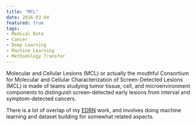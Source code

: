 ```yaml
---
title: "MCL"
date: 2016-03-04
featured: true
tags:
- Medical Data
- Cancer
- Deep Learning
- Machine Learning
- Methodology Transfer
---
```


Molecular and Cellular Lesions (MCL) or actually the mouthful Consortium for Molecular and Cellular Characterization of Screen-Detected Lesions (MCL) is made of teams studying tumor tissue, cell, and microenvironment components to distinguish screen-detected early lesions from interval and symptom-detected cancers.

There is a lot of overlap of my <A HREF="/project/project2">EDRN</A> work, and involves doing machine learning and dataset building for somewhat related aspects.